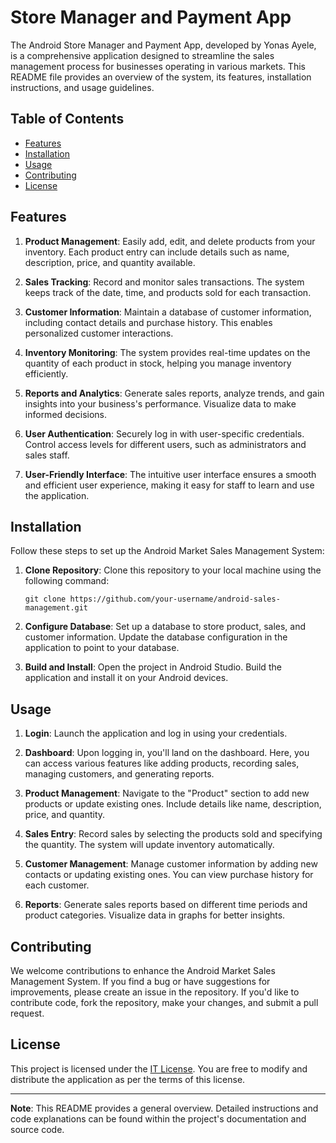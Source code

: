 # Store Manager and Payment App

The Android Store Manager and Payment App, developed by Yonas Ayele, is a comprehensive application designed to streamline the sales management process for businesses operating in various markets. This README file provides an overview of the system, its features, installation instructions, and usage guidelines.

## Table of Contents
- [Features](#features)
- [Installation](#installation)
- [Usage](#usage)
- [Contributing](#contributing)
- [License](#license)

## Features

1. **Product Management**: Easily add, edit, and delete products from your inventory. Each product entry can include details such as name, description, price, and quantity available.

2. **Sales Tracking**: Record and monitor sales transactions. The system keeps track of the date, time, and products sold for each transaction.

3. **Customer Information**: Maintain a database of customer information, including contact details and purchase history. This enables personalized customer interactions.

4. **Inventory Monitoring**: The system provides real-time updates on the quantity of each product in stock, helping you manage inventory efficiently.

5. **Reports and Analytics**: Generate sales reports, analyze trends, and gain insights into your business's performance. Visualize data to make informed decisions.

6. **User Authentication**: Securely log in with user-specific credentials. Control access levels for different users, such as administrators and sales staff.

7. **User-Friendly Interface**: The intuitive user interface ensures a smooth and efficient user experience, making it easy for staff to learn and use the application.

## Installation

Follow these steps to set up the Android Market Sales Management System:

1. **Clone Repository**: Clone this repository to your local machine using the following command:
   ```
   git clone https://github.com/your-username/android-sales-management.git
   ```

2. **Configure Database**: Set up a database to store product, sales, and customer information. Update the database configuration in the application to point to your database.

3. **Build and Install**: Open the project in Android Studio. Build the application and install it on your Android devices.

## Usage

1. **Login**: Launch the application and log in using your credentials.

2. **Dashboard**: Upon logging in, you'll land on the dashboard. Here, you can access various features like adding products, recording sales, managing customers, and generating reports.

3. **Product Management**: Navigate to the "Product" section to add new products or update existing ones. Include details like name, description, price, and quantity.

4. **Sales Entry**: Record sales by selecting the products sold and specifying the quantity. The system will update inventory automatically.

5. **Customer Management**: Manage customer information by adding new contacts or updating existing ones. You can view purchase history for each customer.

6. **Reports**: Generate sales reports based on different time periods and product categories. Visualize data in graphs for better insights.

## Contributing

We welcome contributions to enhance the Android Market Sales Management System. If you find a bug or have suggestions for improvements, please create an issue in the repository. If you'd like to contribute code, fork the repository, make your changes, and submit a pull request.

## License

This project is licensed under the [IT License](LICENSE). You are free to modify and distribute the application as per the terms of this license.

---

**Note**: This README provides a general overview. Detailed instructions and code explanations can be found within the project's documentation and source code.
